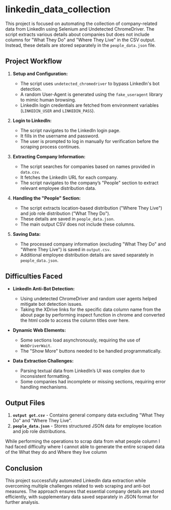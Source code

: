 # linkedin_data_collection

This project is focused on automating the collection of company-related data from LinkedIn using Selenium and Undetected ChromeDriver. The script extracts various details about companies but does not include columns for "What They Do" and "Where They Live" in the CSV output. Instead, these details are stored separately in the `people_data.json` file.

## Project Workflow
1. **Setup and Configuration:**
   - The script uses `undetected_chromedriver` to bypass LinkedIn's bot detection.
   - A random User-Agent is generated using the `fake_useragent` library to mimic human browsing.
   - LinkedIn login credentials are fetched from environment variables (`LINKEDIN_USER` and `LINKEDIN_PASS`).

2. **Login to LinkedIn:**
   - The script navigates to the LinkedIn login page.
   - It fills in the username and password.
   - The user is prompted to log in manually for verification before the scraping process continues.

3. **Extracting Company Information:**
   - The script searches for companies based on names provided in `data.csv`.
   - It fetches the LinkedIn URL for each company.
   - The script navigates to the company’s "People" section to extract relevant employee distribution data.

4. **Handling the "People" Section:**
   - The script extracts location-based distribution ("Where They Live") and job role distribution ("What They Do").
   - These details are saved in `people_data.json`.
   - The main output CSV does not include these columns.

5. **Saving Data:**
   - The processed company information (excluding "What They Do" and "Where They Live") is saved in `output.csv`.
   - Additional employee distribution details are saved separately in `people_data.json`.

## Difficulties Faced
- **LinkedIn Anti-Bot Detection:**
  - Using undetected ChromeDriver and random user agents helped mitigate bot detection issues.
  - Taking the XDrive links for the specific data column name from the about page by performing inspect function in chrome and converted the html code to access the column titles over here. 

- **Dynamic Web Elements:**
  - Some sections load asynchronously, requiring the use of `WebDriverWait`.
  - The "Show More" buttons needed to be handled programmatically.

- **Data Extraction Challenges:**
  - Parsing textual data from LinkedIn’s UI was complex due to inconsistent formatting.
  - Some companies had incomplete or missing sections, requiring error handling mechanisms.

## Output Files
1. **`output got.csv`** - Contains general company data excluding "What They Do" and "Where They Live".
2. **`people_data.json`** - Stores structured JSON data for employee location and job role distributions.

While performing the operations to scrap data from what people column I had faced difficulty where I cannot able to generate the entire scraped data of the What they do and Where they live column 

## Conclusion
This project successfully automated LinkedIn data extraction while overcoming multiple challenges related to web scraping and anti-bot measures. The approach ensures that essential company details are stored efficiently, with supplementary data saved separately in JSON format for further analysis.

